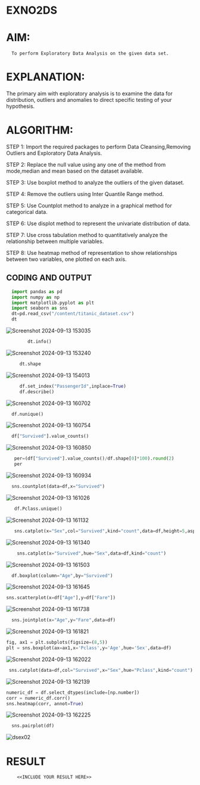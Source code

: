 # EXNO2DS
# AIM:
      To perform Exploratory Data Analysis on the given data set.
      
# EXPLANATION:
  The primary aim with exploratory analysis is to examine the data for distribution, outliers and anomalies to direct specific testing of your hypothesis.
  
# ALGORITHM:
STEP 1: Import the required packages to perform Data Cleansing,Removing Outliers and Exploratory Data Analysis.

STEP 2: Replace the null value using any one of the method from mode,median and mean based on the dataset available.

STEP 3: Use boxplot method to analyze the outliers of the given dataset.

STEP 4: Remove the outliers using Inter Quantile Range method.

STEP 5: Use Countplot method to analyze in a graphical method for categorical data.

STEP 6: Use displot method to represent the univariate distribution of data.

STEP 7: Use cross tabulation method to quantitatively analyze the relationship between multiple variables.

STEP 8: Use heatmap method of representation to show relationships between two variables, one plotted on each axis.

## CODING AND OUTPUT

```py
  import pandas as pd
  import numpy as np
  import matplotlib.pyplot as plt
  import seaborn as sns
  dt=pd.read_csv("/content/titanic_dataset.csv")
  dt
 ```
         
![Screenshot 2024-09-13 153035](https://github.com/user-attachments/assets/c1271d70-c329-46c5-aced-a9715ca69a2a)

```py
        dt.info()
```
![Screenshot 2024-09-13 153240](https://github.com/user-attachments/assets/279a8c67-aafb-42aa-b01e-d0ef028d425c)

 ```py
      dt.shape

 ```
![Screenshot 2024-09-13 154013](https://github.com/user-attachments/assets/6f32b99d-518b-4031-a5ea-3b0078a6ccc9)

 ```py
      df.set_index("PassengerId",inplace=True)
      df.describe()
  ```
![Screenshot 2024-09-13 160702](https://github.com/user-attachments/assets/d2e8cb24-0137-427a-ac3b-a575519b190e)

```py
  df.nunique()
```
![Screenshot 2024-09-13 160754](https://github.com/user-attachments/assets/29bf2dd5-e2d7-42be-a1ff-25a8dab14f8c)

```py
  df["Survived"].value_counts()     

```
![Screenshot 2024-09-13 160850](https://github.com/user-attachments/assets/69e47624-7295-448c-a285-ab131411e932)

```py
   per=(df["Survived"].value_counts()/df.shape[0]*100).round(2)
   per      
```
![Screenshot 2024-09-13 160934](https://github.com/user-attachments/assets/e99b9af6-30e4-4f52-9b50-c35824373683)

```py
  sns.countplot(data=df,x="Survived")     
```
![Screenshot 2024-09-13 161026](https://github.com/user-attachments/assets/5a14144c-0309-4329-afb2-13cdce3fd9de)

```py
   df.Pclass.unique()
```
![Screenshot 2024-09-13 161132](https://github.com/user-attachments/assets/6bc169b8-77ba-4790-b314-a23f347b160d)


```py
   sns.catplot(x="Sex",col="Survived",kind="count",data=df,height=5,aspect=.7)
```
![Screenshot 2024-09-13 161340](https://github.com/user-attachments/assets/887552ba-5687-4ca2-851d-641ab142b27d)

```py
    sns.catplot(x="Survived",hue="Sex",data=df,kind="count")
```
![Screenshot 2024-09-13 161503](https://github.com/user-attachments/assets/20f0a2f0-fa30-4555-a786-0eb1606a6220)


```py
  df.boxplot(column="Age",by="Survived")
```
![Screenshot 2024-09-13 161645](https://github.com/user-attachments/assets/2da4c88b-e79c-42c6-988c-9e0638059813)

```py
sns.scatterplot(x=df["Age"],y=df["Fare"])
```
![Screenshot 2024-09-13 161738](https://github.com/user-attachments/assets/ae61a369-2f04-4135-acc2-7bd278430d1d)

```py
  sns.jointplot(x="Age",y="Fare",data=df)
```
![Screenshot 2024-09-13 161821](https://github.com/user-attachments/assets/5f3c7cb0-29da-4a46-8649-be168769b895)

```py
fig, ax1 = plt.subplots(figsize=(8,5))
plt = sns.boxplot(ax=ax1,x='Pclass',y='Age',hue='Sex',data=df)
```
![Screenshot 2024-09-13 162022](https://github.com/user-attachments/assets/629d80b0-e56b-484a-9d06-50a40ecd1f7e)

```py
 sns.catplot(data=df,col="Survived",x="Sex",hue="Pclass",kind="count")
```
![Screenshot 2024-09-13 162139](https://github.com/user-attachments/assets/fa5e1102-fe95-4386-a75e-8e767b376149)


```py
numeric_df = df.select_dtypes(include=[np.number])
corr = numeric_df.corr()
sns.heatmap(corr, annot=True)
```
![Screenshot 2024-09-13 162225](https://github.com/user-attachments/assets/3c939c8a-4423-4b0e-9302-159e27e0105a)

```py
  sns.pairplot(df)
```
![dsex02](https://github.com/user-attachments/assets/1974c5ba-dabc-437b-be8d-be64184e15fd)



# RESULT
        <<INCLUDE YOUR RESULT HERE>>
